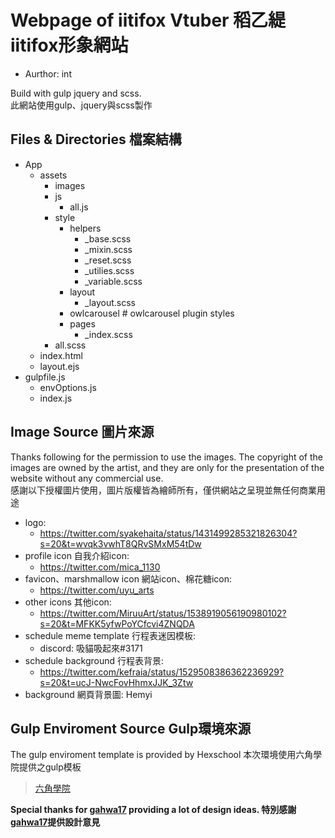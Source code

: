 # Webpage of iitifox Vtuber 稻乙緹iitifox形象網站
* Aurthor: int

Build with gulp jquery and scss. 
<br>
此網站使用gulp、jquery與scss製作

## Files & Directories 檔案結構

* App
  * assets
    * images 
    * js 
      * all.js
    * style
      * helpers
        * _base.scss
        * _mixin.scss
        * _reset.scss
        * _utilies.scss
        * _variable.scss
      * layout
        * _layout.scss
      * owlcarousel # owlcarousel plugin styles
      * pages
        * _index.scss
    * all.scss
  * index.html
  * layout.ejs
* gulpfile.js
  * envOptions.js
  * index.js

## Image Source 圖片來源
Thanks following for the permission to use the images. The copyright of the images are owned by the artist, and they are only for the presentation of the website without any commercial use.
<br> 
感謝以下授權圖片使用，圖片版權皆為繪師所有，僅供網站之呈現並無任何商業用途

* logo: 
  * https://twitter.com/syakehaita/status/1431499285321826304?s=20&t=wvqk3vwhT8QRvSMxM54tDw
* profile icon 自我介紹icon: 
  * https://twitter.com/mica_1130
* favicon、marshmallow icon 網站icon、棉花糖icon:
  * https://twitter.com/uyu_arts
* other icons 其他icon:
  * https://twitter.com/MiruuArt/status/1538919056190980102?s=20&t=MFKK5yfwPoYCfcvi4ZNQDA
* schedule meme template 行程表迷因模板:
  * discord: 吸貓吸起來#3171
* schedule background 行程表背景: 
  * https://twitter.com/kefraia/status/1529508386362236929?s=20&t=ucJ-NwcFovHhmxJJK_3Ztw
* background 網頁背景圖: Hemyi

## Gulp Enviroment Source Gulp環境來源

The gulp enviroment template is provided by Hexschool
本次環境使用六角學院提供之gulp模板
>[六角學院](https://github.com/hexschool)

**Special thanks for [gahwa17](https://github.com/gahwa17) providing a lot of design ideas. 特別感謝[gahwa17](https://github.com/gahwa17)提供設計意見**
